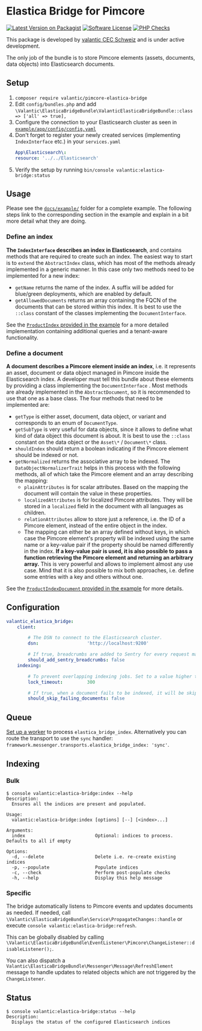 # Elastica Bridge for Pimcore

[![Latest Version on Packagist](https://img.shields.io/packagist/v/valantic/pimcore-elastica-bridge.svg?style=flat-square)](https://packagist.org/packages/valantic/pimcore-elastica-bridge)
[![Software License](https://img.shields.io/badge/license-MIT-brightgreen.svg?style=flat-square)](LICENSE.md)
[![PHP Checks](https://github.com/valantic/pimcore-elastica-bridge/actions/workflows/php.yml/badge.svg)](https://github.com/valantic/pimcore-elastica-bridge/actions/workflows/php.yml)

This package is developed by [valantic CEC Schweiz](https://www.valantic.com/en/services/digital-business/) and is under active development.

The only job of the bundle is to store Pimcore elements (assets, documents, data objects) into Elasticsearch documents.

## Setup

1. `composer require valantic/pimcore-elastica-bridge`
1. Edit `config/bundles.php` and add `\Valantic\ElasticaBridgeBundle\ValanticElasticaBridgeBundle::class => ['all' => true],`
1. Configure the connection to your Elasticsearch cluster as seen in [`example/app/config/config.yaml`](example/app/config/config.yaml)
1. Don't forget to register your newly created services (implementing `IndexInterface` etc.) in your `services.yaml`
   ```yml
   App\Elasticsearch\:
   resource: '../../Elasticsearch'
   ```
1. Verify the setup by running `bin/console valantic:elastica-bridge:status`

## Usage

Please see the [`docs/example/`](docs/example/) folder for a complete example. The following steps link to the corresponding section in the example and explain in a bit more detail what they are doing.

### Define an index

**The `IndexInterface` describes an index in Elasticsearch**, and contains methods that are required to create such an index. The easiest way to start is to `extend` the `AbstractIndex` class, which has most of the methods already implemented in a generic manner. In this case only two methods need to be implemented for a new index:

- `getName` returns the name of the index. A suffix will be added for blue/green deployments, which are enabled by default.
- `getAllowedDocuments` returns an array containing the FQCN of the documents that can be stored within this index. It is best to use the `::class` constant of the classes implementing the `DocumentInterface`.

See the [`ProductIndex` provided in the example](docs/example/src/Elasticsearch/Index/Product/ProductIndex.php) for a more detailed implementation containing additional queries and a tenant-aware functionality.

### Define a document

**A document describes a Pimcore element inside an index**, i.e. it represents an asset, document or data object managed in Pimcore inside the Elasticsearch index. A developer must tell this bundle about these elements by providing a class implementing the `DocumentInterface` . Most methods are already implemented in the `AbstractDocument`, so it is recommended to use that one as a base class. The four methods that need to be implemented are:

- `getType` is either asset, document, data object, or variant and corresponds to an enum of `DocumentType`.
- `getSubType` is very useful for data objects, since it allows to define what kind of data object this document is about. It is best to use the `::class` constant on the data object or the `Asset\*` / `Document\*` class.
- `shouldIndex` should return a boolean indicating if the Pimcore element should be indexed or not.
- `getNormalized` returns the associative array to be indexed. The `DataObjectNormalizerTrait` helps in this process with the following methods, all of which take the Pimcore element and an array describing the mapping:
  - `plainAttributes` is for scalar attributes. Based on the mapping the document will contain the value in these properties.
  - `localizedAttributes` is for localized Pimcore attributes. They will be stored in a `localized` field in the document with all languages as children.
  - `relationAttributes` allow to store just a reference, i.e. the ID of a Pimcore element, instead of the entire object in the index.
  - The mapping can either be an array defined without keys, in which case the Pimcore element's property will be indexed using the same name or a key-value pair if the property should be named differently in the index. **If a key-value pair is used, it is also possible to pass a function retrieving the Pimcore element and returning an arbitrary array.** This is very powerful and allows to implement almost any use case. Mind that it is also possible to mix both approaches, i.e. define some entries with a key and others without one.

See the [`ProductIndexDocument` provided in the example](docs/example/src/Elasticsearch/Index/Product/Document/ProductIndexDocument.php) for more details.

## Configuration

```yaml
valantic_elastica_bridge:
    client:

        # The DSN to connect to the Elasticsearch cluster.
        dsn:                  'http://localhost:9200'

        # If true, breadcrumbs are added to Sentry for every request made to Elasticsearch via Elastica.
        should_add_sentry_breadcrumbs: false
    indexing:

        # To prevent overlapping indexing jobs. Set to a value higher than the slowest index. Value is specified in seconds.
        lock_timeout:         300

        # If true, when a document fails to be indexed, it will be skipped and indexing continue with the next document. If false, indexing that index will be aborted.
        should_skip_failing_documents: false
```

## Queue

[Set up a worker](https://symfony.com/doc/current/messenger.html#consuming-messages-running-the-worker) to process `elastica_bridge_index`. Alternatively you can route the transport to use the `sync` handler: `framework.messenger.transports.elastica_bridge_index: 'sync'`.

## Indexing

### Bulk

```
$ console valantic:elastica-bridge:index --help
Description:
  Ensures all the indices are present and populated.

Usage:
  valantic:elastica-bridge:index [options] [--] [<index>...]

Arguments:
  index                          Optional: indices to process. Defaults to all if empty

Options:
  -d, --delete                   Delete i.e. re-create existing indices
  -p, --populate                 Populate indices
  -c, --check                    Perform post-populate checks
  -h, --help                     Display this help message
```

### Specific

The bridge automatically listens to Pimcore events and updates documents as needed. If needed, call `\Valantic\ElasticaBridgeBundle\Service\PropagateChanges::handle` or execute `console valantic:elastica-bridge:refresh`.

This can be globally disabled by calling `\Valantic\ElasticaBridgeBundle\EventListener\Pimcore\ChangeListener::disableListener();`.

You can also dispatch a `Valantic\ElasticaBridgeBundle\Messenger\Message\RefreshElement` message to handle updates to related objects which are not triggered by the `ChangeListener`.

## Status

```
$ console valantic:elastica-bridge:status --help
Description:
  Displays the status of the configured Elasticsearch indices
```
